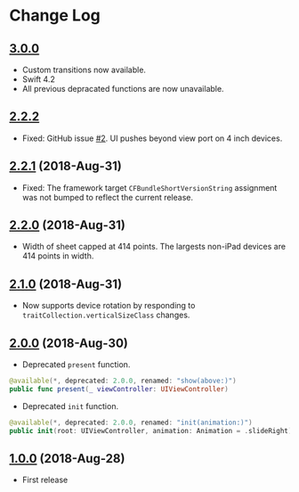 # Change Log

## [3.0.0](https://github.com/rob-nash/Sheet/releases/tag/3.0.0)

- Custom transitions now available.
- Swift 4.2
- All previous depracated functions are now unavailable.

## [2.2.2](https://github.com/rob-nash/Sheet/releases/tag/2.2.2)

- Fixed: GitHub issue [#2](https://github.com/rob-nash/Sheet/issues/2). UI pushes beyond view port on 4 inch devices.

## [2.2.1](https://github.com/rob-nash/Sheet/releases/tag/2.2.1) (2018-Aug-31)

- Fixed: The framework target `CFBundleShortVersionString` assignment was not bumped to reflect the current release.

## [2.2.0](https://github.com/rob-nash/Sheet/releases/tag/2.2.0) (2018-Aug-31)

- Width of sheet capped at 414 points. The largests non-iPad devices are 414 points in width.

## [2.1.0](https://github.com/rob-nash/Sheet/releases/tag/2.1.0) (2018-Aug-31)

- Now supports device rotation by responding to `traitCollection.verticalSizeClass` changes.

## [2.0.0](https://github.com/rob-nash/Sheet/releases/tag/2.0.0) (2018-Aug-30)

- Deprecated `present` function.

```swift
@available(*, deprecated: 2.0.0, renamed: "show(above:)")
public func present(_ viewController: UIViewController)
```

- Deprecated `init` function.

```swift
@available(*, deprecated: 2.0.0, renamed: "init(animation:)")
public init(root: UIViewController, animation: Animation = .slideRight)
```

## [1.0.0](https://github.com/rob-nash/Sheet/releases/tag/1.0.0) (2018-Aug-28)

- First release
